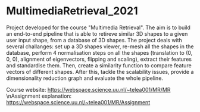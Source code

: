 # MultimediaRetrieval_2021

Project developed for the course "Multimedia Retrieval". The aim is to build an end-to-end pipeline that is able to retireve similar 3D shapes to a given user input shape, from a database of 3D shapes. The project deals with several challanges: set up a 3D shapes viewer, re-mesh all the shapes in the database, perform 4 normalisation steps on all the shapes (translation to (0, 0, 0), alignment of eigenvectors, flipping and scaling), extract their features and standardise them. Then, create a similarity function to compare feature vectors of different shapes. After this, tackle the scalability issues, provide a dimensionality reduction graph and evaluate the whole pipeline.

Course website: https://webspace.science.uu.nl/~telea001/MR/MR
\nAssignment explanation: https://webspace.science.uu.nl/~telea001/MR/Assignment
